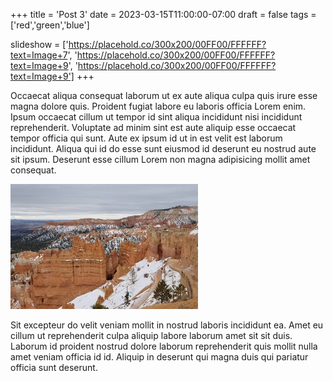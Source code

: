 +++
title = 'Post 3'
date = 2023-03-15T11:00:00-07:00
draft = false
tags = ['red','green','blue']

slideshow = ['https://placehold.co/300x200/00FF00/FFFFFF?text=Image+7', 'https://placehold.co/300x200/00FF00/FFFFFF?text=Image+9', 'https://placehold.co/300x200/00FF00/FFFFFF?text=Image+9']
+++

Occaecat aliqua consequat laborum ut ex aute aliqua culpa quis irure esse magna dolore quis. Proident fugiat labore eu laboris officia Lorem enim. Ipsum occaecat cillum ut tempor id sint aliqua incididunt nisi incididunt reprehenderit. Voluptate ad minim sint est aute aliquip esse occaecat tempor officia qui sunt. Aute ex ipsum id ut in est velit est laborum incididunt. Aliqua qui id do esse sunt eiusmod id deserunt eu nostrud aute sit ipsum. Deserunt esse cillum Lorem non magna adipisicing mollit amet consequat.

![Bryce Canyon National Park](bryce-canyon.jpg)

Sit excepteur do velit veniam mollit in nostrud laboris incididunt ea. Amet eu cillum ut reprehenderit culpa aliquip labore laborum amet sit sit duis. Laborum id proident nostrud dolore laborum reprehenderit quis mollit nulla amet veniam officia id id. Aliquip in deserunt qui magna duis qui pariatur officia sunt deserunt.

